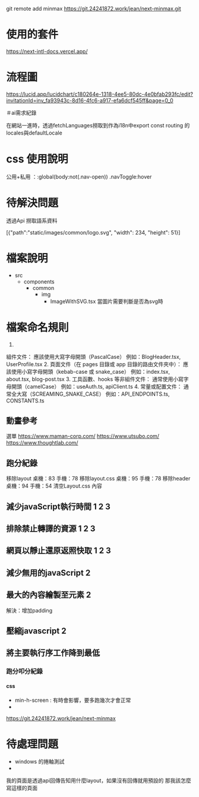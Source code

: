


git remote add minmax https://git.24241872.work/jean/next-minmax.git

# 使用的套件

https://next-intl-docs.vercel.app/

# 流程圖

https://lucid.app/lucidchart/c180264e-1318-4ee5-80dc-4e0bfab293fc/edit?invitationId=inv_fa93943c-8d16-4fc6-a917-efa6dcf545ff&page=0_0

＃ai需求紀錄

在網站一進時，透過fetchLanguages撈取到作為i18n中export const routing 的locales與defaultLocale

# css 使用說明

公用+私用 ：:global(body:not(.nav-open)) .navToggle:hover


# 待解決問題

透過Api 撈取語系資料

[{"path":"static/images/common/logo.svg", "width": 234, "height": 51}]


# 檔案說明

- src
  - components
    - common
      - img
        - ImageWithSVG.tsx 當圖片需要判斷是否為svg時

# 檔案命名規則

1.
組件文件：
應該使用大寫字母開頭（PascalCase）
例如：BlogHeader.tsx, UserProfile.tsx
2.
頁面文件（在 pages 目錄或 app 目錄的路由文件夾中）：
應該使用小寫字母開頭（kebab-case 或 snake_case）
例如：index.tsx, about.tsx, blog-post.tsx
3.
工具函數、hooks 等非組件文件：
通常使用小寫字母開頭（camelCase）
例如：useAuth.ts, apiClient.ts
4.
常量或配置文件：
通常全大寫（SCREAMING_SNAKE_CASE）
例如：API_ENDPOINTS.ts, CONSTANTS.ts


## 動畫參考

選單
https://www.maman-corp.com/
https://www.utsubo.com/
https://www.thoughtlab.com/


## 跑分紀錄

移除layout 桌機：83 手機：78
移除layout.css 桌機：95 手機：78
移除header 桌機：94 手機：54
清空Layout.css 內容

## 減少javaScript執行時間 1 2 3

## 排除禁止轉譯的資源 1 2 3

## 網頁以靜止還原返照快取 1 2 3 

## 減少無用的javaScript  2 

## 最大的內容繪製至元素 2 

解決：增加padding

## 壓縮javascript 2 




## 將主要執行序工作降到最低 

### 跑分叩分紀錄

#### css

- min-h-screen : 有時會影響，要多跑幾次才會正常
- 

https://git.24241872.work/jean/next-minmax

# 待處理問題

- windows 的捲軸測試
- 


我的頁面是透過api回傳告知用什麼layout，如果沒有回傳就用預設的
那我該怎麼寫這樣的頁面





